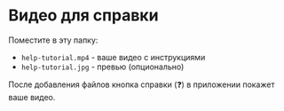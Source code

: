 # Видео для справки

Поместите в эту папку:

- `help-tutorial.mp4` - ваше видео с инструкциями
- `help-tutorial.jpg` - превью (опционально)

После добавления файлов кнопка справки (❓) в приложении покажет ваше видео.

